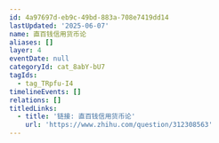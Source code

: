 ```yaml
---
id: 4a97697d-eb9c-49bd-883a-708e7419dd14
lastUpdated: '2025-06-07'
name: 直百钱信用货币论
aliases: []
layer: 4
eventDate: null
categoryId: cat_8abY-bU7
tagIds:
  - tag_TRpfu-I4
timelineEvents: []
relations: []
titledLinks:
  - title: '链接: 直百钱信用货币论'
    url: 'https://www.zhihu.com/question/312308563'
---
```


